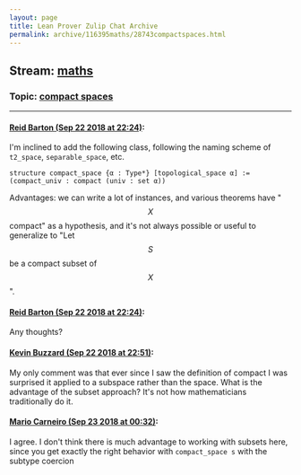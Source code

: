 ```yaml
---
layout: page
title: Lean Prover Zulip Chat Archive 
permalink: archive/116395maths/28743compactspaces.html
---
```


## Stream: [maths](index.html)
### Topic: [compact spaces](28743compactspaces.html)

---

#### [Reid Barton (Sep 22 2018 at 22:24)](https://leanprover.zulipchat.com/#narrow/stream/116395-maths/topic/compact%20spaces/near/134451428):
I'm inclined to add the following class, following the naming scheme of `t2_space`, `separable_space`, etc.
```lean
structure compact_space {α : Type*} [topological_space α] :=
(compact_univ : compact (univ : set α))
```
Advantages: we can write a lot of instances, and various theorems have "$$X$$ compact" as a hypothesis, and it's not always possible or useful to generalize to "Let $$S$$ be a compact subset of $$X$$".

#### [Reid Barton (Sep 22 2018 at 22:24)](https://leanprover.zulipchat.com/#narrow/stream/116395-maths/topic/compact%20spaces/near/134451430):
Any thoughts?

#### [Kevin Buzzard (Sep 22 2018 at 22:51)](https://leanprover.zulipchat.com/#narrow/stream/116395-maths/topic/compact%20spaces/near/134452154):
My only comment was that ever since I saw the definition of compact I was surprised it applied to a subspace rather than the space. What is the advantage of the subset approach? It's not how mathematicians traditionally do it.

#### [Mario Carneiro (Sep 23 2018 at 00:32)](https://leanprover.zulipchat.com/#narrow/stream/116395-maths/topic/compact%20spaces/near/134455015):
I agree. I don't think there is much advantage to working with subsets here, since you get exactly the right behavior with `compact_space s` with the subtype coercion

